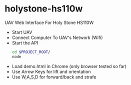 # holystone-hs110w
UAV Web Interface For Holy Stone HS110W

* Start UAV
* Connect Computer To UAV's Network (Wifi)
* Start the API
  ```bash
  cd $PROJECT_ROOT/
  node
  ```
* Load demo.html in Chrome (only browser tested so far)
* Use Arrow Keys for lift and orientation
* Use W,A,S,D for forward/back and strafe

